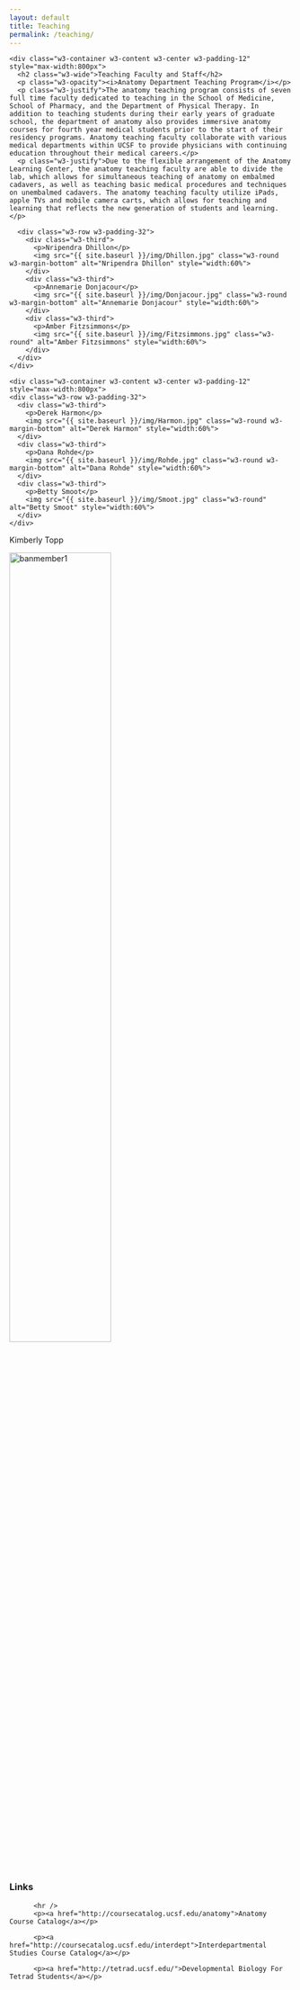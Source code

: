 ```yaml
---
layout: default
title: Teaching
permalink: /teaching/
---
```

<!-- Page content -->

<div class="w3-content w3-padding" style="max-width:1564px">

<!-- The Faculty Section -->
    <div class="w3-container w3-content w3-center w3-padding-12" style="max-width:800px">
      <h2 class="w3-wide">Teaching Faculty and Staff</h2>
      <p class="w3-opacity"><i>Anatomy Department Teaching Program</i></p>
      <p class="w3-justify">The anatomy teaching program consists of seven full time faculty dedicated to teaching in the School of Medicine, School of Pharmacy, and the Department of Physical Therapy. In addition to teaching students during their early years of graduate school, the department of anatomy also provides immersive anatomy courses for fourth year medical students prior to the start of their residency programs. Anatomy teaching faculty collaborate with various medical departments within UCSF to provide physicians with continuing education throughout their medical careers.</p>
      <p class="w3-justify">Due to the flexible arrangement of the Anatomy Learning Center, the anatomy teaching faculty are able to divide the lab, which allows for simultaneous teaching of anatomy on embalmed cadavers, as well as teaching basic medical procedures and techniques on unembalmed cadavers. The anatomy teaching faculty utilize iPads, apple TVs and mobile camera carts, which allows for teaching and learning that reflects the new generation of students and learning.</p>
<!--Teaching Facutly Profiles here -->
      <div class="w3-row w3-padding-32">
        <div class="w3-third">
          <p>Nripendra Dhillon</p>
          <img src="{{ site.baseurl }}/img/Dhillon.jpg" class="w3-round w3-margin-bottom" alt="Nripendra Dhillon" style="width:60%">
        </div>
        <div class="w3-third">
          <p>Annemarie Donjacour</p>
          <img src="{{ site.baseurl }}/img/Donjacour.jpg" class="w3-round w3-margin-bottom" alt="Annemarie Donjacour" style="width:60%">
        </div>
        <div class="w3-third">
          <p>Amber Fitzsimmons</p>
          <img src="{{ site.baseurl }}/img/Fitzsimmons.jpg" class="w3-round" alt="Amber Fitzsimmons" style="width:60%">
        </div>
      </div>
    </div>

    <div class="w3-container w3-content w3-center w3-padding-12" style="max-width:800px">
    <div class="w3-row w3-padding-32">
      <div class="w3-third">
        <p>Derek Harmon</p>
        <img src="{{ site.baseurl }}/img/Harmon.jpg" class="w3-round w3-margin-bottom" alt="Derek Harmon" style="width:60%">
      </div>
      <div class="w3-third">
        <p>Dana Rohde</p>
        <img src="{{ site.baseurl }}/img/Rohde.jpg" class="w3-round w3-margin-bottom" alt="Dana Rohde" style="width:60%">
      </div>
      <div class="w3-third">
        <p>Betty Smoot</p>
        <img src="{{ site.baseurl }}/img/Smoot.jpg" class="w3-round" alt="Betty Smoot" style="width:60%">
      </div>
    </div>
  </div>

  <div class="w3-container w3-content w3-center w3-padding-12" style="max-width:800px">
  <div class="w3-row w3-padding-32">
    <div class="w3-third">
      <p>Kimberly Topp</p>
      <img src="{{ site.baseurl }}/img/Topp.jpg" class="w3-round w3-margin-bottom" alt="banmember1" style="width:60%">
    </div>
  </div>
  </div>

  <div class="w3-container w3-content w3-center w3-padding-12" style="max-width:800px">
    <h3 id="links">Links</h1>

          <hr />
          <p><a href="http://coursecatalog.ucsf.edu/anatomy">Anatomy Course Catalog</a></p>

          <p><a href="http://coursecatalog.ucsf.edu/interdept">Interdepartmental Studies Course Catalog</a></p>

          <p><a href="http://tetrad.ucsf.edu/">Developmental Biology For Tetrad Students</a></p>
</div>
